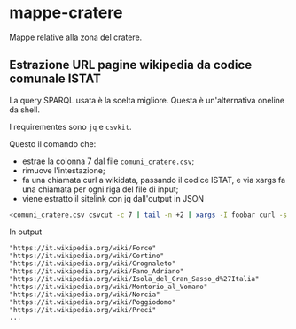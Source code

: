 # mappe-cratere
Mappe relative alla zona del cratere.


## Estrazione URL pagine wikipedia da codice comunale ISTAT

La query SPARQL usata è la scelta migliore. Questa è un'alternativa oneline da shell.

I requirementes sono `jq` e `csvkit`.

Questo il comando che:

- estrae la colonna 7 dal file `comuni_cratere.csv`;
- rimuove l'intestazione;
- fa una chiamata curl a wikidata, passando il codice ISTAT, e via xargs fa una chiamata per ogni riga del file di input;
- viene estratto il sitelink con jq dall'output in JSON


```bash
<comuni_cratere.csv csvcut -c 7 | tail -n +2 | xargs -I foobar curl -s -X GET "https://query.wikidata.org/bigdata/namespace/wdq/sparql?format=json&query=SELECT%20%3Fsitelink%20WHERE%20%7B%3Fitem%20wdt%3AP635%20%22foobar%22%20.%20%7B%3Fsitelink%20schema%3Aabout%20%3Fitem%20.%20%3Fsitelink%20schema%3AinLanguage%20%22it%22%20%7D%7D" |  jq ".results.bindings[0].sitelink.value"
```

In output

```
"https://it.wikipedia.org/wiki/Force"
"https://it.wikipedia.org/wiki/Cortino"
"https://it.wikipedia.org/wiki/Crognaleto"
"https://it.wikipedia.org/wiki/Fano_Adriano"
"https://it.wikipedia.org/wiki/Isola_del_Gran_Sasso_d%27Italia"
"https://it.wikipedia.org/wiki/Montorio_al_Vomano"
"https://it.wikipedia.org/wiki/Norcia"
"https://it.wikipedia.org/wiki/Poggiodomo"
"https://it.wikipedia.org/wiki/Preci"
...
```